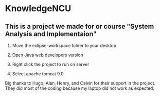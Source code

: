 # KnowledgeNCU
## This is a project we made for or course "System Analysis and Implementaion"

1. Move the eclipse-workspace folder to your desktop

2. Open Java web developers version

3. Right click the project to run on server

4. Select apache tomcat 9.0

Big thanks to Hugo, Alan, Henry, and Calvin for their support in the project.
They did most of the coding because my laptop did not work as expected.
